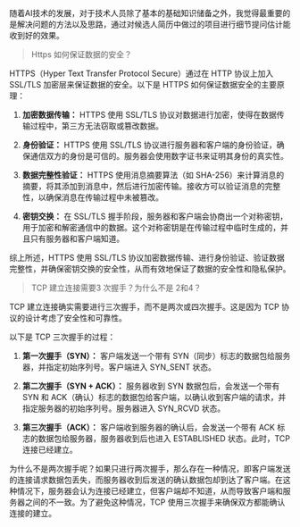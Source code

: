 随着AI技术的发展，对于技术人员除了基本的基础知识储备之外，我觉得最重要的是解决问题的方法以及思路，通过对候选人简历中做过的项目进行细节提问估计能收到好的效果。

> Https 如何保证数据的安全？

HTTPS（Hyper Text Transfer Protocol Secure）通过在 HTTP 协议上加入 SSL/TLS 加密层来保证数据的安全。以下是 HTTPS 如何保证数据安全的主要原理：

1. **加密数据传输：** HTTPS 使用 SSL/TLS 协议对数据进行加密，使得在数据传输过程中，第三方无法窃取或篡改数据。

2. **身份验证：** HTTPS 使用 SSL/TLS 协议进行服务器和客户端的身份验证，确保通信双方的身份是可信的。服务器会使用数字证书来证明其身份的真实性。

3. **数据完整性验证：** HTTPS 使用消息摘要算法（如 SHA-256）来计算消息的摘要，将其添加到消息中，然后进行加密传输。接收方可以验证消息的完整性，以确保消息在传输过程中未被篡改。

4. **密钥交换：** 在 SSL/TLS 握手阶段，服务器和客户端会协商出一个对称密钥，用于加密和解密通信中的数据。这个对称密钥是在传输过程中临时生成的，并且只有服务器和客户端知道。

综上所述，HTTPS 使用 SSL/TLS 协议加密数据传输、进行身份验证、验证数据完整性，并确保密钥交换的安全性，从而有效地保证了数据的安全性和隐私保护。

> TCP 建立连接需要3 次握手？为什么不是 2和4？

TCP 建立连接确实需要进行三次握手，而不是两次或四次握手。这是因为 TCP 协议的设计考虑了安全性和可靠性。

以下是 TCP 三次握手的过程：

1. **第一次握手（SYN）：** 客户端发送一个带有 SYN（同步）标志的数据包给服务器，并指定初始序列号。客户端进入 SYN_SENT 状态。

2. **第二次握手（SYN + ACK）：** 服务器收到 SYN 数据包后，会发送一个带有 SYN 和 ACK（确认）标志的数据包给客户端，以确认收到客户端的请求，并指定服务器的初始序列号。服务器进入 SYN_RCVD 状态。

3. **第三次握手（ACK）：** 客户端收到服务器的确认后，会发送一个带有 ACK 标志的数据包给服务器，服务器收到后也进入 ESTABLISHED 状态。此时，TCP 连接已经建立。

为什么不是两次握手呢？如果只进行两次握手，那么存在一种情况，即客户端发送的连接请求数据包丢失，而服务器收到后发送的确认数据包却到达了客户端。在这种情况下，服务器会认为连接已经建立，但客户端却不知道，从而导致客户端和服务器之间的不一致。为了避免这种情况，TCP 使用三次握手来确保双方都能确认连接的建立。

> 
